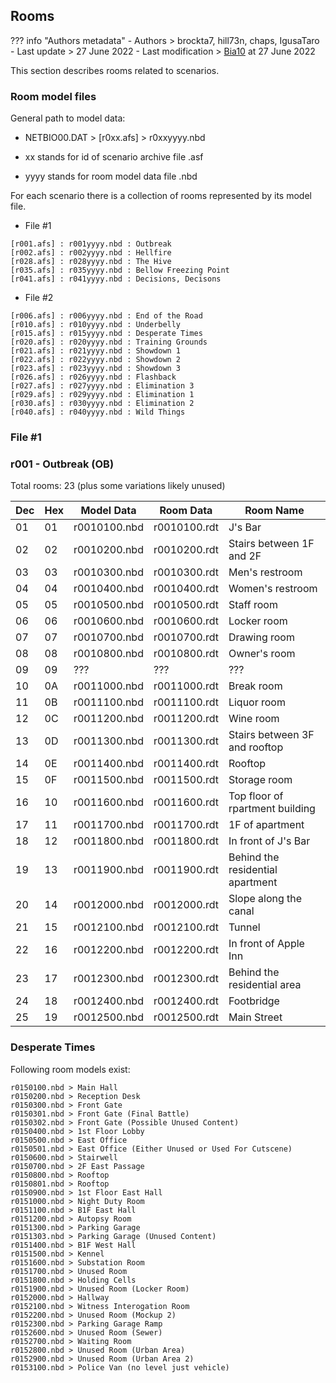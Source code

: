 ## Rooms

??? info "Authors metadata"
    - Authors > brockta7, hill73n, chaps, IgusaTaro
    - Last update > 27 June 2022
    - Last modification > [Bia10](https://github.com/Bia10) at 27 June 2022

This section describes rooms related to scenarios.

### Room model files

General path to model data:

- NETBIO00.DAT > [r0xx.afs] > r0xxyyyy.nbd

- xx stands for id of scenario archive file .asf
- yyyy stands for room model data file .nbd

For each scenario there is a collection of rooms represented by its model file.

- File #1
```
[r001.afs] : r001yyyy.nbd : Outbreak
[r002.afs] : r002yyyy.nbd : Hellfire
[r028.afs] : r028yyyy.nbd : The Hive
[r035.afs] : r035yyyy.nbd : Bellow Freezing Point
[r041.afs] : r041yyyy.nbd : Decisions, Decisons
```
- File #2
```
[r006.afs] : r006yyyy.nbd : End of the Road
[r010.afs] : r010yyyy.nbd : Underbelly
[r015.afs] : r015yyyy.nbd : Desperate Times
[r020.afs] : r020yyyy.nbd : Training Grounds
[r021.afs] : r021yyyy.nbd : Showdown 1
[r022.afs] : r022yyyy.nbd : Showdown 2
[r023.afs] : r023yyyy.nbd : Showdown 3
[r026.afs] : r026yyyy.nbd : Flashback
[r027.afs] : r027yyyy.nbd : Elimination 3
[r029.afs] : r029yyyy.nbd : Elimination 1
[r030.afs] : r030yyyy.nbd : Elimination 2
[r040.afs] : r040yyyy.nbd : Wild Things
```

### File #1

### r001 - Outbreak	(OB)

Total rooms: 23 (plus some variations likely unused)

| Dec | Hex | Model Data   | Room Data    | Room Name |
| --- | --- | ----------   | ---------    | --------- |
| 01  | 01  | r0010100.nbd | r0010100.rdt | J's Bar	  |
| 02  | 02  | r0010200.nbd | r0010200.rdt | Stairs between 1F and 2F |
| 03  | 03  | r0010300.nbd | r0010300.rdt | Men's restroom |
| 04  | 04  | r0010400.nbd | r0010400.rdt | Women's restroom |
| 05  | 05  | r0010500.nbd | r0010500.rdt | Staff room |
| 06  | 06  | r0010600.nbd | r0010600.rdt | Locker room |
| 07  | 07  | r0010700.nbd | r0010700.rdt | Drawing room |
| 08  | 08  | r0010800.nbd | r0010800.rdt | Owner's room |
| 09  | 09  | ???          | ???          | ???        |
| 10  | 0A  | r0011000.nbd | r0011000.rdt | Break room |
| 11  | 0B  | r0011100.nbd | r0011100.rdt | Liquor room  |
| 12  | 0C  | r0011200.nbd | r0011200.rdt | Wine room |
| 13  | 0D  | r0011300.nbd | r0011300.rdt | Stairs between 3F and rooftop |
| 14  | 0E  | r0011400.nbd | r0011400.rdt | Rooftop |
| 15  | 0F  | r0011500.nbd | r0011500.rdt | Storage room |
| 16  | 10  | r0011600.nbd | r0011600.rdt | Top floor of rpartment building |
| 17  | 11  | r0011700.nbd | r0011700.rdt | 1F of apartment	 |
| 18  | 12  | r0011800.nbd | r0011800.rdt | In front of J's Bar |
| 19  | 13  | r0011900.nbd | r0011900.rdt | Behind the residential apartment |
| 20  | 14  | r0012000.nbd | r0012000.rdt | Slope along the canal |
| 21  | 15  | r0012100.nbd | r0012100.rdt | Tunnel |
| 22  | 16  | r0012200.nbd | r0012200.rdt | In front of Apple Inn |
| 23  | 17  | r0012300.nbd | r0012300.rdt | Behind the residential area	|
| 24  | 18  | r0012400.nbd | r0012400.rdt | Footbridge |
| 25  | 19  | r0012500.nbd | r0012500.rdt | Main Street	|

### Desperate Times

Following room models exist:

```
r0150100.nbd > Main Hall
r0150200.nbd > Reception Desk
r0150300.nbd > Front Gate
r0150301.nbd > Front Gate (Final Battle)
r0150302.nbd > Front Gate (Possible Unused Content)
r0150400.nbd > 1st Floor Lobby
r0150500.nbd > East Office 
r0150501.nbd > East Office (Either Unused or Used For Cutscene)
r0150600.nbd > Stairwell
r0150700.nbd > 2F East Passage
r0150800.nbd > Rooftop
r0150801.nbd > Rooftop 
r0150900.nbd > 1st Floor East Hall
r0151000.nbd > Night Duty Room
r0151100.nbd > B1F East Hall
r0151200.nbd > Autopsy Room
r0151300.nbd > Parking Garage
r0151303.nbd > Parking Garage (Unused Content)
r0151400.nbd > B1F West Hall
r0151500.nbd > Kennel
r0151600.nbd > Substation Room
r0151700.nbd > Unused Room 
r0151800.nbd > Holding Cells
r0151900.nbd > Unused Room (Locker Room)
r0152000.nbd > Hallway
r0152100.nbd > Witness Interogation Room
r0152200.nbd > Unused Room (Mockup 2)
r0152300.nbd > Parking Garage Ramp
r0152600.nbd > Unused Room (Sewer)
r0152700.nbd > Waiting Room
r0152800.nbd > Unused Room (Urban Area)
r0152900.nbd > Unused Room (Urban Area 2)
r0153100.nbd > Police Van (no level just vehicle)
```